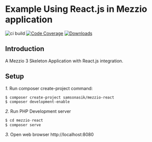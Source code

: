 # Example Using React.js in Mezzio application

![ci build](https://github.com/samsonasik/mezzio-react/workflows/ci%20build/badge.svg)
[![Code Coverage](https://codecov.io/gh/samsonasik/mezzio-react/branch/master/graph/badge.svg)](https://codecov.io/gh/samsonasik/mezzio-react)
[![Downloads](https://poser.pugx.org/samsonasik/mezzio-react/downloads)](https://packagist.org/packages/samsonasik/mezzio-react)

Introduction
------------

A Mezzio 3 Skeleton Application with React.js integration.

## Setup

*1.* Run composer create-project command:

```bash
$ composer create-project samsonasik/mezzio-react
$ composer development-enable
```

*2.* Run PHP Development server

```php
$ cd mezzio-react
$ composer serve
```

*3.* Open web browser http://localhost:8080